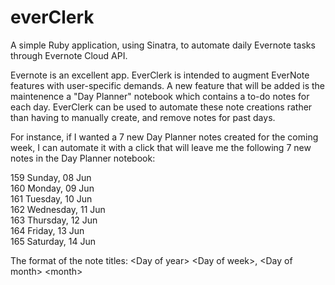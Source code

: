 everClerk
==============================

A simple Ruby application, using Sinatra, to automate daily Evernote tasks through Evernote Cloud API.

Evernote is an excellent app. EverClerk is intended to augment EverNote features with user-specific demands. A new feature that will be added is the maintenence a "Day Planner" notebook which contains a to-do notes for each day. EverClerk can be used to automate these note creations rather than having to manually create, and remove notes for past days.

For instance, if I wanted a 7 new Day Planner notes created for the coming week, I can automate it with a click that will leave me the following 7 new notes in the Day Planner notebook:

159 Sunday, 08 Jun   
160 Monday, 09 Jun   
161 Tuesday, 10 Jun   
162 Wednesday, 11 Jun   
163 Thursday, 12 Jun   
164 Friday, 13 Jun   
165 Saturday, 14 Jun

The format of the note titles: &lt;Day of year&gt; &lt;Day of week&gt;, &lt;Day of month&gt; &lt;month&gt;